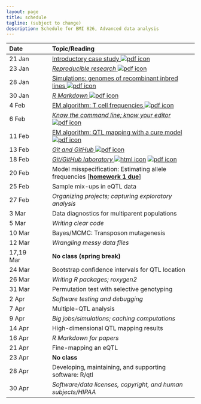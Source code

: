 ```yaml
---
layout: page
title: schedule
tagline: (subject to change)
description: Schedule for BMI 826, Advanced data analysis
---
```


| Date      | &nbsp;&nbsp;&nbsp;&nbsp;   | Topic/Reading  |
| :-------- | -- | :----- |
| 21 Jan    |    | [Introductory case study ![pdf icon](https://kbroman.org/pages/icons16/pdf-icon.png)](01_intro.pdf)
| 23 Jan    |    | [_Reproducible research_ ![pdf icon](https://kbroman.org/pages/icons16/pdf-icon.png)](02_reprores.pdf)
| 28 Jan    |    | [Simulations: genomes of recombinant inbred lines ![pdf icon](https://kbroman.org/pages/icons16/pdf-icon.png)](03_sims.pdf)
| 30 Jan    |    | [_R Markdown_ ![pdf icon](https://kbroman.org/pages/icons16/pdf-icon.png)](04_rmarkdown.pdf)
| 4 Feb     |    | [EM algorithm: T cell frequencies ![pdf icon](https://kbroman.org/pages/icons16/pdf-icon.png)](05_tcells.pdf)
| 6 Feb     |    | [_Know the command line; know your editor_ ![pdf icon](https://kbroman.org/pages/icons16/pdf-icon.png)](06_cmdline.pdf)
| 11 Feb    |    | [EM algorithm: QTL mapping with a cure model ![pdf icon](https://kbroman.org/pages/icons16/pdf-icon.png)](07_qtlspike.pdf)
| 13 Feb    |    | [_Git and GitHub_ ![pdf icon](https://kbroman.org/pages/icons16/pdf-icon.png)](08_git.pdf)
| 18 Feb    |    | [_Git/GitHub laboratory_ ![html icon](https://kbroman.org/pages/icons16/html-icon.png)](09_git_lab.html)  [![pdf icon](https://kbroman.org/pages/icons16/pdf-icon.png)](09_git_lab.pdf)
| 20 Feb    |    | Model misspecification: Estimating allele frequencies \[[**homework 1 due**](hw1.html)\]
| 25 Feb    |    | Sample mix-ups in eQTL data
| 27 Feb    |    | _Organizing projects; capturing exploratory analysis_
| 3 Mar     |    | Data diagnostics for multiparent populations
| 5 Mar     |    | _Writing clear code_
| 10 Mar    |    | Bayes/MCMC: Transposon mutagenesis
| 12 Mar    |    | _Wrangling messy data files_
| 17,19 Mar |    | **No class (spring break)** |
| 24 Mar    |    | Bootstrap confidence intervals for QTL location
| 26 Mar    |    | _Writing R packages; roxygen2_
| 31 Mar    |    | Permutation test with selective genotyping
| 2 Apr     |    | _Software testing and debugging_
| 7 Apr     |    | Multiple-QTL analysis
| 9 Apr     |    | _Big jobs/simulations; caching computations_
| 14 Apr    |    | High-dimensional QTL mapping results
| 16 Apr    |    | _R Markdown for papers_
| 21 Apr    |    | Fine-mapping an eQTL
| 23 Apr    |    | **No class**
| 28 Apr    |    | Developing, maintaining, and supporting software: R/qtl
| 30 Apr    |    | _Software/data licenses, copyright, and human subjects/HIPAA_
